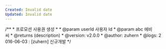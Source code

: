 ```yaml
---
Created: Invalid date
Updated: Invalid date
---
```

/** * 프로모션 사용권 생성 * * @param userId 사용자 Id * @param abc 에비씨 * @returns (description) * @version: v2.0.0 * @author: zuhern * @logs: 2016-06-03 : [zuhern] 신규개발 */